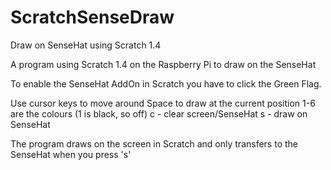 # ScratchSenseDraw
Draw on SenseHat using Scratch 1.4

A program using Scratch 1.4 on the Raspberry Pi to draw on the SenseHat

To enable the SenseHat AddOn in Scratch you have to click the Green Flag.

Use cursor keys to move around
Space to draw at the current position
1-6 are the colours (1 is black, so off)
c - clear screen/SenseHat
s - draw on SenseHat

The program draws on the screen in Scratch and only transfers to the SenseHat when you press 's'
